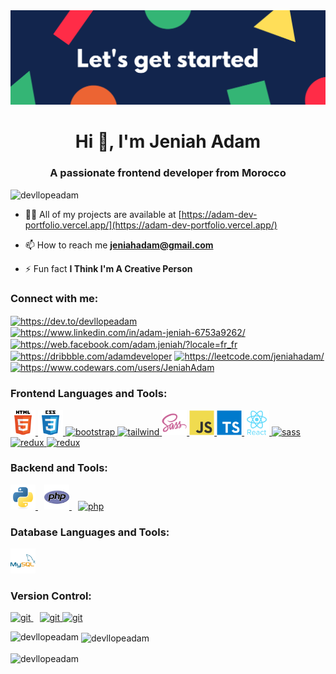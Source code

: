 <img src="Colorful Shapes Header Banner.png" />
<h1 align="center">Hi 👋, I'm Jeniah Adam</h1>
<h3 align="center">A passionate frontend developer from Morocco</h3>

<p align="left"> <img
    src="https://komarev.com/ghpvc/?username=devllopeadam&label=Profile%20views&color=0e75b6&style=flat"
    alt="devllopeadam" /> </p>

- 👨‍💻 All of my projects are available at
  [https://adam-dev-portfolio.vercel.app/](https://adam-dev-portfolio.vercel.app/)

- 📫 How to reach me **jeniahadam@gmail.com**

- ⚡ Fun fact **I Think I'm A Creative Person**

<h3 align="left">Connect with me:</h3>
<p align="left">
  <a href="https://dev.to/https://dev.to/devllopeadam"
    target="blank"><img align="center"
      src="https://raw.githubusercontent.com/rahuldkjain/github-profile-readme-generator/master/src/images/icons/Social/devto.svg"
      alt="https://dev.to/devllopeadam"
      height="30"
      width="40" /></a>
  <a href="https://linkedin.com/in/https://www.linkedin.com/in/adam-jeniah-6753a9262/"
    target="blank"><img align="center"
      src="https://raw.githubusercontent.com/rahuldkjain/github-profile-readme-generator/master/src/images/icons/Social/linked-in-alt.svg"
      alt="https://www.linkedin.com/in/adam-jeniah-6753a9262/"
      height="30"
      width="40" /></a>
  <a href="https://www.react-hook-form.com/"
    target="blank"><img align="center"
      src="https://raw.githubusercontent.com/rahuldkjain/github-profile-readme-generator/master/src/images/icons/Social/facebook.svg"
      alt="https://web.facebook.com/adam.jeniah/?locale=fr_fr"
      height="30"
      width="40" /></a>
  <a href="https://dribbble.com/https://dribbble.com/adamdeveloper"
    target="blank"><img align="center"
      src="https://raw.githubusercontent.com/rahuldkjain/github-profile-readme-generator/master/src/images/icons/Social/dribbble.svg"
      alt="https://dribbble.com/adamdeveloper"
      height="30"
      width="40" /></a>
  <a href="https://www.leetcode.com/https://leetcode.com/jeniahadam/"
    target="blank"><img align="center"
      src="https://raw.githubusercontent.com/rahuldkjain/github-profile-readme-generator/master/src/images/icons/Social/leet-code.svg"
      alt="https://leetcode.com/jeniahadam/"
      height="30"
      width="40" /></a>
  <a href="https://www.codewars.com/users/JeniahAdam"
    target="blank"><img align="center"
      src="https://www.codewars.com/packs/assets/logo.f607a0fb.svg"
      alt="https://www.codewars.com/users/JeniahAdam"
      height="30"
      width="40" /></a>

</p>

<h3 align="left">Frontend Languages and Tools:</h3>
<p align="left">
  <a href="https://www.w3.org/html/"
    target="_blank"
    rel="noreferrer"> <img
      src="https://raw.githubusercontent.com/devicons/devicon/master/icons/html5/html5-original-wordmark.svg"
      alt="html5"
      width="40"
      height="40" />
  </a>
  <a href="https://www.w3schools.com/css/"
    target="_blank"
    rel="noreferrer"> <img
      src="https://raw.githubusercontent.com/devicons/devicon/master/icons/css3/css3-original-wordmark.svg"
      alt="css3"
      width="40"
      height="40" />
  </a>
  <a href="https://getbootstrap.com"
    target="_blank"
    rel="noreferrer"> <img src="https://cdn.jsdelivr.net/gh/devicons/devicon/icons/bootstrap/bootstrap-original.svg"
      alt="bootstrap"
      width="40"
      height="40" />
  </a>
  <a href="https://tailwindcss.com/"
    target="_blank"
    rel="noreferrer"> <img src="https://www.vectorlogo.zone/logos/tailwindcss/tailwindcss-icon.svg"
      alt="tailwind"
      width="40"
      height="40" />
  </a>
  <a href="https://sass-lang.com"
    target="_blank"
    rel="noreferrer"> <img src="https://raw.githubusercontent.com/devicons/devicon/master/icons/sass/sass-original.svg"
      alt="sass"
      width="40"
      height="40" />
  </a>
  <a href="https://developer.mozilla.org/en-US/docs/Web/JavaScript"
    target="_blank"
    rel="noreferrer"> <img
      src="https://raw.githubusercontent.com/devicons/devicon/master/icons/javascript/javascript-original.svg"
      alt="javascript"
      width="40"
      height="40" />
  </a>
  <a href="https://www.typescriptlang.org/"
    target="_blank"
    rel="noreferrer"> <img
      src="https://raw.githubusercontent.com/devicons/devicon/master/icons/typescript/typescript-original.svg"
      alt="typescript"
      width="40"
      height="40" />
  </a>
  <a href="https://reactjs.org/"
    target="_blank"
    rel="noreferrer"> <img
      src="https://raw.githubusercontent.com/devicons/devicon/master/icons/react/react-original-wordmark.svg"
      alt="react"
      width="40"
      height="40" />
  </a>
  <a href="https://nextjs.org"
    target="_blank"
    rel="noreferrer"> <img src="https://cdn.jsdelivr.net/gh/devicons/devicon/icons/nextjs/nextjs-original.svg"
      alt="sass"
      width="40"
      height="40" />
  </a>
  <a href="https://redux-toolkit.js.org/"
    target="_blank"
    rel="noreferrer"> <img src="https://www.svgrepo.com/show/303557/redux-logo.svg"
      alt="redux"
      width="40"
      height="40" />
  </a>
  <a href="https://react-hook-form.com/"
    target="_blank"
    rel="noreferrer"> <img src="https://react-hook-form.com/images/logo/react-hook-form-logo-only.png"
      alt="redux"
      width="40"
      height="40" />
  </a>
</p>
<h3 align="left">Backend and Tools:</h3>
<p align="left">
  <a href="https://www.python.org"
    target="_blank"
    rel="noreferrer"> <img
      src="https://raw.githubusercontent.com/devicons/devicon/master/icons/python/python-original.svg"
      alt="python"
      width="40"
      height="40" />
  </a>
  <a style="margin-left: 10px;"
    href="https://www.php.net"
    target="_blank"
    rel="noreferrer"> <img src="https://raw.githubusercontent.com/devicons/devicon/master/icons/php/php-original.svg"
      alt="php"
      width="40"
      height="40" />
  </a>
  <a style="margin-left: 10px;"
    href="https://strapi.io/"
    target="_blank"
    rel="noreferrer"> <img
      src="https://images.spr.so/cdn-cgi/imagedelivery/j42No7y-dcokJuNgXeA0ig/32f3a89c-99c4-466f-8536-dd75f65fa320/Strapi-Monogram/w=128,quality=90,fit=scale-down"
      alt="php"
      width="40"
      height="40" />
  </a>

</p>

<h3 align="left">Database Languages and Tools:</h3>

<p align="left">
  <a href="https://www.mysql.com/"
    target="_blank"
    rel="noreferrer"> <img
      src="https://raw.githubusercontent.com/devicons/devicon/master/icons/mysql/mysql-original-wordmark.svg"
      alt="mysql"
      width="40"
      height="40" />
  </a>
</p>

<h3 align="left">Version Control: </h3>

<p align="left">
  <a style="margin-right: 10px;"
    href="https://git-scm.com/"
    target="_blank"
    rel="noreferrer"> <img src="https://www.vectorlogo.zone/logos/git-scm/git-scm-icon.svg"
      alt="git"
      width="40"
      height="40" />
  </a>
  <a href="https://github.com/"
    target="_blank"
    rel="noreferrer"> <img src="https://cdn.jsdelivr.net/gh/devicons/devicon/icons/github/github-original.svg"
      alt="git"
      width="40"
      height="40" />
  </a>
  <a href="https://gitlab.com/"
    target="_blank"
    rel="noreferrer"> <img src="https://images.ctfassets.net/xz1dnu24egyd/1IRkfXmxo8VP2RAE5jiS1Q/ea2086675d87911b0ce2d34c354b3711/gitlab-logo-500.png"
      alt="git"
      width="40"
      height="40" />
  </a>
</p>

<p><img align="left"
    src="https://github-readme-stats.vercel.app/api/top-langs?username=devllopeadam&show_icons=true&locale=en&layout=compact"
    alt="devllopeadam" /></p>

<p>&nbsp;<img align="center"
    src="https://github-readme-stats.vercel.app/api?username=devllopeadam&show_icons=true&locale=en"
    alt="devllopeadam" /></p>

<p><img align="center"
    src="https://github-readme-streak-stats.herokuapp.com/?user=devllopeadam&"
    alt="devllopeadam" /></p>
